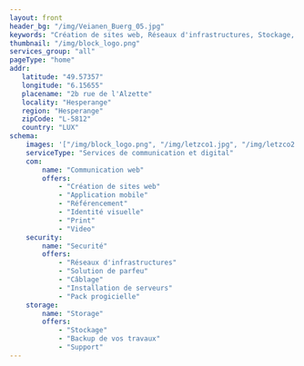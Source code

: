 ```yaml
---
layout: front
header_bg: "/img/Veianen_Buerg_05.jpg"
keywords: "Création de sites web, Réseaux d'infrastructures, Stockage, Securité, développement applications, développement sites web, développement site web responsives, sites web mobiles, agence développement site web, agence web"
thumbnail: "/img/block_logo.png"
services_group: "all"
pageType: "home"
addr:
   latitude: "49.57357"
   longitude: "6.15655"
   placename: "2b rue de l'Alzette"
   locality: "Hesperange"
   region: "Hesperange"
   zipCode: "L-5812"
   country: "LUX"
schema:
    images: '["/img/block_logo.png", "/img/letzco1.jpg", "/img/letzco2.jpg"]'
    serviceType: "Services de communication et digital"
    com:
        name: "Communication web"
        offers:
            - "Création de sites web"
            - "Application mobile"
            - "Référencement"
            - "Identité visuelle"
            - "Print"
            - "Video"
    security:
        name: "Securité"
        offers:
            - "Réseaux d'infrastructures"
            - "Solution de parfeu"
            - "Câblage"
            - "Installation de serveurs"
            - "Pack progicielle"
    storage:
        name: "Storage"
        offers:
            - "Stockage"
            - "Backup de vos travaux"
            - "Support"
---
```

